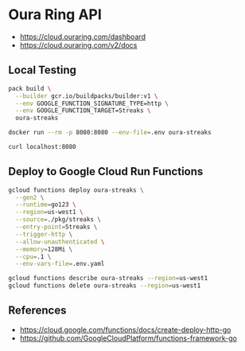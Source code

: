 # Oura Ring API

- <https://cloud.ouraring.com/dashboard>
- <https://cloud.ouraring.com/v2/docs>

## Local Testing

```sh
pack build \
  --builder gcr.io/buildpacks/builder:v1 \
  --env GOOGLE_FUNCTION_SIGNATURE_TYPE=http \
  --env GOOGLE_FUNCTION_TARGET=Streaks \
  oura-streaks
```

```sh
docker run --rm -p 8080:8080 --env-file=.env oura-streaks
```

```sh
curl localhost:8080
```

## Deploy to Google Cloud Run Functions

```sh
gcloud functions deploy oura-streaks \
  --gen2 \
  --runtime=go123 \
  --region=us-west1 \
  --source=./pkg/streaks \
  --entry-point=Streaks \
  --trigger-http \
  --allow-unauthenticated \
  --memory=128Mi \
  --cpu=.1 \
  --env-vars-file=.env.yaml

gcloud functions describe oura-streaks --region=us-west1
gcloud functions delete oura-streaks --region=us-west1
```

## References

- <https://cloud.google.com/functions/docs/create-deploy-http-go>
- <https://github.com/GoogleCloudPlatform/functions-framework-go>

<!-- 
IDEAS:
- Streak counter. Days above 75. "Longest streak this past year".
- Heatmap of Sleep/Readiness/Activity Scores (github-style)
- Live streaming of biometric data?
-->

<!--
TODO:
- Streak counter
  - Refactor for readability
  - Expose via an API
-->

<!-- 
DONE (most recent first):
- Local testing with `pack`
- Streak counter
  - Days above 75
  - Longest streak this year
- Successfully make an API call to Oura
-->
